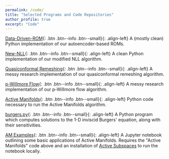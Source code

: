```yaml
---
permalink: /code/
title: "Selected Programs and Code Repositories"
author_profile: true
excerpt: "Code"
---
```


[Data-Driven-ROM](https://github.com/agrubertx/Data-Driven-ROM){: .btn .btn--info .btn--small}{: .align-left}  A (mostly clean) Python implementation of our autoencoder-based ROMs.

[New-NLL](https://github.com/agrubertx/New-NLL){: .btn .btn--info .btn--small}{: .align-left}  A clean Python implementation of our modified NLL algorithm.

[Quasiconformal Remeshing](https://github.com/agrubertx/MyFEMuS/tree/anthony/applications/Conformal/ex8){: .btn .btn--info .btn--small}{: .align-left}  A messy research implementation of our quasiconformal remeshing algorithm.

[p-Willmore Flow](https://github.com/agrubertx/MyFEMuS/tree/anthony/applications/Willmore/WillmoreSurface/ex1){: .btn .btn--info .btn--small}{: .align-left}  A messy research implementation of our p-Willmore flow algorithm.

[Active Manifolds](https://github.com/bridgesra/active-manifold-icml2019-code){: .btn .btn--info .btn--small}{: .align-left}  Python code necessary to run the Active Manifolds algorithm.

[burgers.py](/files/code/burgers.py){: .btn .btn--info .btn--small}{: .align-left}  A Python program which computes solutions to the 1-D inviscid Burgers' equation, along with their sensitivities.

[AM Examples](https://github.com/agrubertx/AMv2/blob/master/ipynb%20files/Examples_toy_and_MHD.ipynb){: .btn .btn--info .btn--small}{: .align-left}  A Jupyter notebook outlining some basic applications of Active Manifolds. Requires the "Active Manifolds" code above and an installation of
[Active Subspaces](https://github.com/paulcon/active_subspaces) to run the notebook locally.
